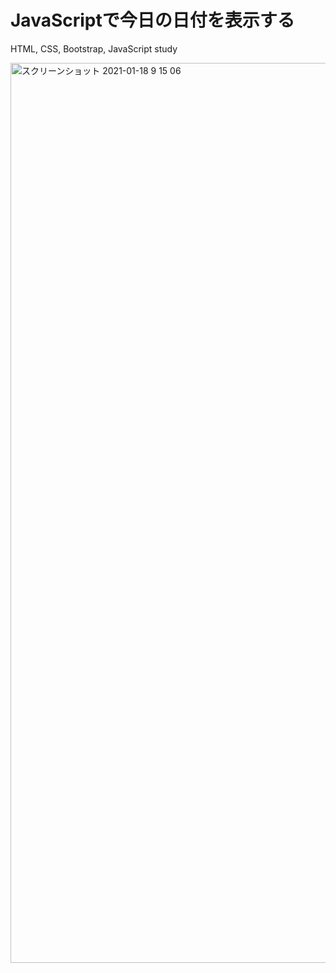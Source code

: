 # JavaScriptで今日の日付を表示する

HTML, CSS, Bootstrap, JavaScript study

<img width="1440" alt="スクリーンショット 2021-01-18 9 15 06" src="https://user-images.githubusercontent.com/74854574/104860220-a9cca300-596d-11eb-9458-7b574ba26631.png">
